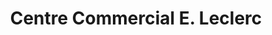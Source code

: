---
title: "Centre Commercial E. Leclerc"
url: /montceau-les-mines/centre-commercial-e-leclerc/
shop: centre commercial
---